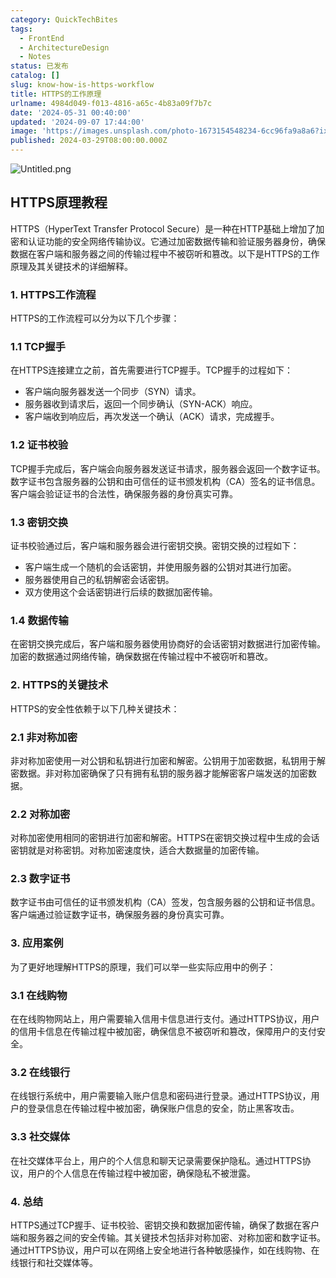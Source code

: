 ```yaml
---
category: QuickTechBites
tags:
  - FrontEnd
  - ArchitectureDesign
  - Notes
status: 已发布
catalog: []
slug: know-how-is-https-workflow
title: HTTPS的工作原理
urlname: 4984d049-f013-4816-a65c-4b83a09f7b7c
date: '2024-05-31 00:40:00'
updated: '2024-09-07 17:44:00'
image: 'https://images.unsplash.com/photo-1673154548234-6cc96fa9a8a6?ixlib=rb-4.0.3&q=85&fm=jpg&crop=entropy&cs=srgb'
published: 2024-03-29T08:00:00.000Z
---
```


![Untitled.png](https://prod-files-secure.s3.us-west-2.amazonaws.com/5d24fe63-e567-4804-86f9-9fdc62e13082/2950c759-0255-4c0a-becc-122aae8c82c0/Untitled.png?X-Amz-Algorithm=AWS4-HMAC-SHA256&X-Amz-Content-Sha256=UNSIGNED-PAYLOAD&X-Amz-Credential=ASIAZI2LB466W755Y57J%2F20250330%2Fus-west-2%2Fs3%2Faws4_request&X-Amz-Date=20250330T053700Z&X-Amz-Expires=3600&X-Amz-Security-Token=IQoJb3JpZ2luX2VjEBsaCXVzLXdlc3QtMiJHMEUCIGKio7%2F89eFn5qQvg7V1t2f04TTwYVaZeo7QR2SQpRmzAiEA5BR2DfXCIvST7JSbWsRN31UUit6R6hiAODOk3GcOij8qiAQIhP%2F%2F%2F%2F%2F%2F%2F%2F%2F%2FARAAGgw2Mzc0MjMxODM4MDUiDLOKhI7%2BC76VKie8zCrcA2Vuoe058sY3ewj7Cg5HzkIR%2B2UnIBJWDcwCQuyF26ug3NoCx8jqAYaJBwA8TbCUKwcNIDkCas520EILoJMBIsdDpxgAsfnJ3NklVNO489OGuDPjLsqIaDUKpQQCob3Ju4FfaTHjNZn%2FFmQWbcjpr9ji5VIx3QATcIbmMGNsysp8NfmwfBTcBD7WKpY%2BjQlxlmqaVnfBGFqHcUm3VKVDi2ElmEllNr4l6bwFx0lq9nsqDwo6sSx4PAValIKO7CIbhHlxE%2FCBvaFe%2FOWk%2BjWSKFTrb9OjEuLG42XPRW0GY0vSl5DGt%2FbMyp7ftgM8DOV7Xm6HDGZdK4UsQEWsxf6nrjFuTbyVU1hnWPaDULFhTHy8Ax3G6XioF1xazMfFzVO%2BwgIIFr7Slw5liudlInkXQBIDaD06YlaLKnWaZsYCgV8fWDCUWDnkJ2Slboedb8izk6z%2BZk4Imf6tgcABSck77OeFwW4wN0acb%2Fy44Z8c9fyujzWCwlMk89C78LS4E0tgkWNn23iQa%2FuvbkeVsCDcrkCuFqXqq2BAQq%2F%2BJTydk2XNsWv7CrcwoCF3okLmvLWNSjh1lLnsMpmFeI1%2FDAuC2p0byUaMRbIZ6PoXgiPWHTYzHXZRdLxff2ahUrn0MP%2Fnor8GOqUB%2BDMio%2BnMaH80C9bgSV2H0ZXJ1G7vZxcnrHT6AhInwk0nsQaGo6Qy%2FW4zUA3FuC6Ga9kbQNPDuJRgnIwRWKQR1BuK5OFjtB5Nn%2BeJsJyaDVS%2Fp9vu1iRJUs6hX%2F75ZgkEgmMyI0LXT3SQB8IKSLxrrMgPnnvf865DVIlOiU%2F1K2%2FbRU6pu6IksH5ZNqSGNtynRiNTJopjwyI6Gw%2FS67ETu3J8G01%2F&X-Amz-Signature=d5572efd6fb1a5d24d850c4e28e5f70a228e85e793f57177b273f7b7504a8fe1&X-Amz-SignedHeaders=host&x-id=GetObject)


## HTTPS原理教程


HTTPS（HyperText Transfer Protocol Secure）是一种在HTTP基础上增加了加密和认证功能的安全网络传输协议。它通过加密数据传输和验证服务器身份，确保数据在客户端和服务器之间的传输过程中不被窃听和篡改。以下是HTTPS的工作原理及其关键技术的详细解释。


### 1. HTTPS工作流程


HTTPS的工作流程可以分为以下几个步骤：


### 1.1 TCP握手


在HTTPS连接建立之前，首先需要进行TCP握手。TCP握手的过程如下：

- 客户端向服务器发送一个同步（SYN）请求。
- 服务器收到请求后，返回一个同步确认（SYN-ACK）响应。
- 客户端收到响应后，再次发送一个确认（ACK）请求，完成握手。

### 1.2 证书校验


TCP握手完成后，客户端会向服务器发送证书请求，服务器会返回一个数字证书。数字证书包含服务器的公钥和由可信任的证书颁发机构（CA）签名的证书信息。客户端会验证证书的合法性，确保服务器的身份真实可靠。


### 1.3 密钥交换


证书校验通过后，客户端和服务器会进行密钥交换。密钥交换的过程如下：

- 客户端生成一个随机的会话密钥，并使用服务器的公钥对其进行加密。
- 服务器使用自己的私钥解密会话密钥。
- 双方使用这个会话密钥进行后续的数据加密传输。

### 1.4 数据传输


在密钥交换完成后，客户端和服务器使用协商好的会话密钥对数据进行加密传输。加密的数据通过网络传输，确保数据在传输过程中不被窃听和篡改。


### 2. HTTPS的关键技术


HTTPS的安全性依赖于以下几种关键技术：


### 2.1 非对称加密


非对称加密使用一对公钥和私钥进行加密和解密。公钥用于加密数据，私钥用于解密数据。非对称加密确保了只有拥有私钥的服务器才能解密客户端发送的加密数据。


### 2.2 对称加密


对称加密使用相同的密钥进行加密和解密。HTTPS在密钥交换过程中生成的会话密钥就是对称密钥。对称加密速度快，适合大数据量的加密传输。


### 2.3 数字证书


数字证书由可信任的证书颁发机构（CA）签发，包含服务器的公钥和证书信息。客户端通过验证数字证书，确保服务器的身份真实可靠。


### 3. 应用案例


为了更好地理解HTTPS的原理，我们可以举一些实际应用中的例子：


### 3.1 在线购物


在在线购物网站上，用户需要输入信用卡信息进行支付。通过HTTPS协议，用户的信用卡信息在传输过程中被加密，确保信息不被窃听和篡改，保障用户的支付安全。


### 3.2 在线银行


在线银行系统中，用户需要输入账户信息和密码进行登录。通过HTTPS协议，用户的登录信息在传输过程中被加密，确保账户信息的安全，防止黑客攻击。


### 3.3 社交媒体


在社交媒体平台上，用户的个人信息和聊天记录需要保护隐私。通过HTTPS协议，用户的个人信息在传输过程中被加密，确保隐私不被泄露。


### 4. 总结


HTTPS通过TCP握手、证书校验、密钥交换和数据加密传输，确保了数据在客户端和服务器之间的安全传输。其关键技术包括非对称加密、对称加密和数字证书。通过HTTPS协议，用户可以在网络上安全地进行各种敏感操作，如在线购物、在线银行和社交媒体等。

